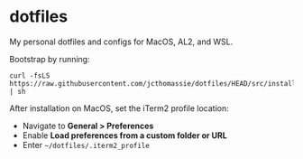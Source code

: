 # dotfiles

My personal dotfiles and configs for MacOS, AL2, and WSL.

Bootstrap by running:

```shell
curl -fsLS https://raw.githubusercontent.com/jcthomassie/dotfiles/HEAD/src/install.sh | sh
```

After installation on MacOS, set the iTerm2 profile location:

- Navigate to **General > Preferences**
- Enable **Load preferences from a custom folder or URL**
- Enter `~/dotfiles/.iterm2_profile`
